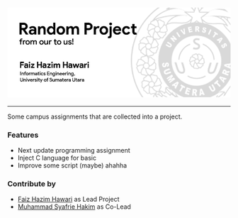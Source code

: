 <h3 align="center"><a href="https://github.com/Zazaaw/Dasar-Pemrograman-USU"><img src="https://github.com/Zazaaw/Dasar-Pemrograman-USU/blob/main/banner%20random%20project.png" width="800px"></a></h3>

---

Some campus assignments that are
collected into a project.

### Features
- Next update programming assignment
- Inject C language for basic 
- Improve some script (maybe) ahahha

### Contribute by
- [Faiz Hazim Hawari](https://www.instagram.com/faizhazimhawarii/) as Lead Project
- [Muhammad Syafrie Hakim](https://www.instagram.com/mhdsyafriehakim/) as Co-Lead
